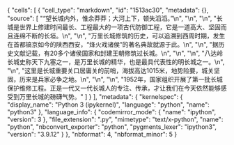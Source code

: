 {
 "cells": [
  {
   "cell_type": "markdown",
   "id": "1513ac30",
   "metadata": {},
   "source": [
    "“望长城内外，惟余莽莽；大河上下，顿失滔滔。”\n",
    "\n",
    "\n",
    "长城是世界上修建时间最长、工程最大的一项古代防御工程，它是一道高大、坚固而且连绵不断的长垣。\n",
    "\n",
    "万里长城修筑的历史，可以追溯到西周时期，发生在首都镐京如今的陕西西安，“烽火戏诸侯”的著名典故就源于此。\n",
    "\n",
    "据历史文献记载，有20多个诸侯国家和封建王朝修筑过长城。\n",
    "\n",
    "\n",
    "八达岭长城史称天下九塞之一，是万里长城的精华，也是最具代表性的明长城之一。\n",
    "\n",
    "这里是长城重要关口居庸关的前哨，海拔高达1015米，地势险要，城关坚固，历来是兵家必争之地。\n",
    "\n",
    "\n",
    "1952年，国家组织开展了第一批长城保护维修工程。正是一代又一代长城人的专注、传承，才让我们在今天依然能够感受到万里长城的磅礴气势。"
   ]
  }
 ],
 "metadata": {
  "kernelspec": {
   "display_name": "Python 3 (ipykernel)",
   "language": "python",
   "name": "python3"
  },
  "language_info": {
   "codemirror_mode": {
    "name": "ipython",
    "version": 3
   },
   "file_extension": ".py",
   "mimetype": "text/x-python",
   "name": "python",
   "nbconvert_exporter": "python",
   "pygments_lexer": "ipython3",
   "version": "3.9.12"
  }
 },
 "nbformat": 4,
 "nbformat_minor": 5
}

